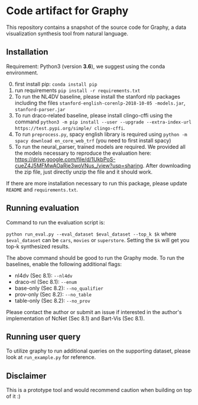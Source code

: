 # Code artifact for Graphy

This repository contains a snapshot of the source code for Graphy, a data visualization synthesis tool from natural language.

## Installation

Requirement: Python3 (version **3.6**), we suggest using the conda environment.

0. first install pip: `conda install pip`
1. run requirements `pip install -r requirements.txt`
2. To run the NL4DV baseline, please install the stanford nlp packages including the files `stanford-english-corenlp-2018-10-05
-models.jar`, `stanford-parser.jar`
3. To run draco-related baseline, please install clingo-cffi using the command `python3 -m pip install --user --upgrade --extra-index-url https://test.pypi.org/simple/ clingo-cffi`.
4. To run `preprocess.py`, spacy english library is required using `python -m spacy download en_core_web_trf` (you need to first install spacy)
5. To run the neural_parser, trained models are required. We provided all the models necessary to reproduce the evaluation here: https://drive.google.com/file/d/1UkbPoS-cueZ4J5MFMwAOaRje3woVNus_/view?usp=sharing. After downloading the zip file, just directly unzip the file and it should work. 
  
If there are more installation necessary to run this package, please update `README` and `requirements.txt`.

## Running evaluation

Command to run the evaluation script is:

`python run_eval.py --eval_dataset $eval_dataset --top_k $k` where `$eval_dataset` can be `cars`, `movies` or `superstore`. Setting the `$k` will get you top-k synthesized results.

The above command should be good to run the Graphy mode. To run the baselines, enable the following additional flags:

- nl4dv (Sec 8.1): `--nl4dv`
- draco-nl (Sec 8.1): `--enum`
- base-only (Sec 8.2): `--no_qualifier`
- prov-only (Sec 8.2): `--no_table`
- table-only (Sec 8.2): `--no_prov`

Please contact the author or submit an issue if interested in the author's implementation of NcNet (Sec 8.1) and Bart-Vis (Sec 8.1).

## Running user query

To utilize graphy to run additional queries on the supporting dataset, please look at `run_example.py` for reference. 

## Disclaimer 

This is a prototype tool and would recommend caution when building on top of it :) 
